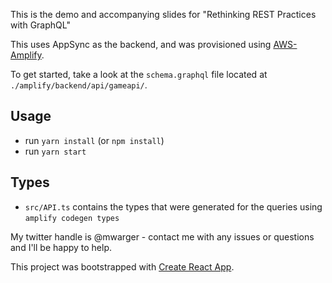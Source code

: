 This is the demo and accompanying slides for "Rethinking REST Practices with GraphQL"

This uses AppSync as the backend, and was provisioned using [AWS-Amplify](https://aws-amplify.github.io/).

To get started, take a look at the `schema.graphql` file located at `./amplify/backend/api/gameapi/`.

## Usage

- run `yarn install` (or `npm install`)
- run `yarn start`

## Types

- `src/API.ts` contains the types that were generated for the queries using `amplify codegen types`

My twitter handle is @mwarger - contact me with any issues or questions and I'll be happy to help.

This project was bootstrapped with [Create React App](https://github.com/facebook/create-react-app).
